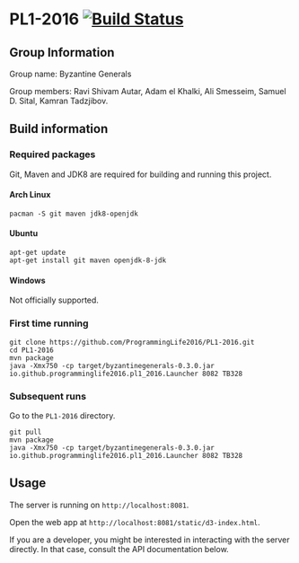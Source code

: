 # PL1-2016 [![Build Status](https://travis-ci.org/ProgrammingLife2016/PL1-2016.svg?branch=master)](https://travis-ci.org/ProgrammingLife2016/PL1-2016)

## Group Information

Group name: Byzantine Generals

Group members: Ravi Shivam Autar, Adam el Khalki, Ali Smesseim, Samuel D. Sital,
Kamran Tadzjibov.

## Build information

### Required packages

Git, Maven and JDK8 are required for building and running this project.

#### Arch Linux

    pacman -S git maven jdk8-openjdk

#### Ubuntu

    apt-get update
    apt-get install git maven openjdk-8-jdk

#### Windows

Not officially supported.

### First time running

    git clone https://github.com/ProgrammingLife2016/PL1-2016.git
    cd PL1-2016
    mvn package
    java -Xmx750 -cp target/byzantinegenerals-0.3.0.jar io.github.programminglife2016.pl1_2016.Launcher 8082 TB328

### Subsequent runs

Go to the `PL1-2016` directory.

    git pull
    mvn package
    java -Xmx750 -cp target/byzantinegenerals-0.3.0.jar io.github.programminglife2016.pl1_2016.Launcher 8082 TB328

## Usage

The server is running on `http://localhost:8081`.

Open the web app at `http://localhost:8081/static/d3-index.html`.

If you are a developer, you might be interested in interacting with the server
directly. In that case, consult the API documentation below.

